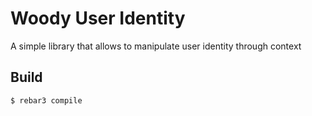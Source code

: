 Woody User Identity
=====

A simple library that allows to manipulate user identity through context

Build
-----

    $ rebar3 compile

